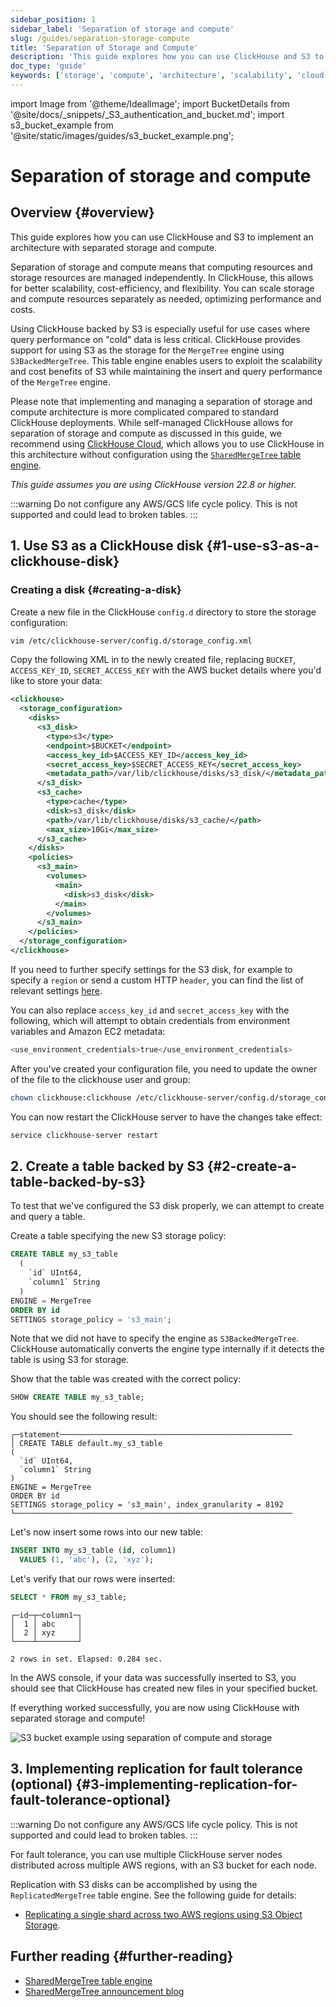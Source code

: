 ```yaml
---
sidebar_position: 1
sidebar_label: 'Separation of storage and compute'
slug: /guides/separation-storage-compute
title: 'Separation of Storage and Compute'
description: 'This guide explores how you can use ClickHouse and S3 to implement an architecture with separated storage and compute.'
doc_type: 'guide'
keywords: ['storage', 'compute', 'architecture', 'scalability', 'cloud']
---
```


import Image from '@theme/IdealImage';
import BucketDetails from '@site/docs/_snippets/_S3_authentication_and_bucket.md';
import s3_bucket_example from '@site/static/images/guides/s3_bucket_example.png';

# Separation of storage and compute

## Overview {#overview}

This guide explores how you can use ClickHouse and S3 to implement an architecture with separated storage and compute.

Separation of storage and compute means that computing resources and storage resources are managed independently. In ClickHouse, this allows for better scalability, cost-efficiency, and flexibility. You can scale storage and compute resources separately as needed, optimizing performance and costs.

Using ClickHouse backed by S3 is especially useful for use cases where query performance on "cold" data is less critical. ClickHouse provides support for using S3 as the storage for the `MergeTree` engine using `S3BackedMergeTree`. This table engine enables users to exploit the scalability and cost benefits of S3 while maintaining the insert and query performance of the `MergeTree` engine.

Please note that implementing and managing a separation of storage and compute architecture is more complicated compared to standard ClickHouse deployments. While self-managed ClickHouse allows for separation of storage and compute as discussed in this guide, we recommend using [ClickHouse Cloud](https://clickhouse.com/cloud), which allows you to use ClickHouse in this architecture without configuration using the [`SharedMergeTree` table engine](/cloud/reference/shared-merge-tree).

*This guide assumes you are using  ClickHouse version 22.8 or higher.*

:::warning
Do not configure any AWS/GCS life cycle policy. This is not supported and could lead to broken tables.
:::

## 1. Use S3 as a ClickHouse disk {#1-use-s3-as-a-clickhouse-disk}

### Creating a disk {#creating-a-disk}

Create a new file in the ClickHouse `config.d` directory to store the storage configuration:

```bash
vim /etc/clickhouse-server/config.d/storage_config.xml
```

Copy the following XML in to the newly created file, replacing `BUCKET`, `ACCESS_KEY_ID`, `SECRET_ACCESS_KEY` with the AWS bucket details where you'd like to store your data:

```xml
<clickhouse>
  <storage_configuration>
    <disks>
      <s3_disk>
        <type>s3</type>
        <endpoint>$BUCKET</endpoint>
        <access_key_id>$ACCESS_KEY_ID</access_key_id>
        <secret_access_key>$SECRET_ACCESS_KEY</secret_access_key>
        <metadata_path>/var/lib/clickhouse/disks/s3_disk/</metadata_path>
      </s3_disk>
      <s3_cache>
        <type>cache</type>
        <disk>s3_disk</disk>
        <path>/var/lib/clickhouse/disks/s3_cache/</path>
        <max_size>10Gi</max_size>
      </s3_cache>
    </disks>
    <policies>
      <s3_main>
        <volumes>
          <main>
            <disk>s3_disk</disk>
          </main>
        </volumes>
      </s3_main>
    </policies>
  </storage_configuration>
</clickhouse>
```

If you need to further specify settings for the S3 disk, for example to specify a `region` or send a custom HTTP `header`, you can find the list of relevant settings [here](/engines/table-engines/mergetree-family/mergetree.md/#table_engine-mergetree-s3).

You can also replace `access_key_id` and `secret_access_key` with the following, which will attempt to obtain credentials from environment variables and Amazon EC2 metadata:

```bash
<use_environment_credentials>true</use_environment_credentials>
```

After you've created your configuration file, you need to update the owner of the file to the clickhouse user and group:

```bash
chown clickhouse:clickhouse /etc/clickhouse-server/config.d/storage_config.xml
```

You can now restart the ClickHouse server to have the changes take effect:

```bash
service clickhouse-server restart
```

## 2. Create a table backed by S3 {#2-create-a-table-backed-by-s3}

To test that we've configured the S3 disk properly, we can attempt to create and query a table.

Create a table specifying the new S3 storage policy:

```sql
CREATE TABLE my_s3_table
  (
    `id` UInt64,
    `column1` String
  )
ENGINE = MergeTree
ORDER BY id
SETTINGS storage_policy = 's3_main';
```

Note that we did not have to specify the engine as `S3BackedMergeTree`. ClickHouse automatically converts the engine type internally if it detects the table is using S3 for storage.

Show that the table was created with the correct policy:

```sql
SHOW CREATE TABLE my_s3_table;
```

You should see the following result:

```response
┌─statement────────────────────────────────────────────────────
│ CREATE TABLE default.my_s3_table
(
  `id` UInt64,
  `column1` String
)
ENGINE = MergeTree
ORDER BY id
SETTINGS storage_policy = 's3_main', index_granularity = 8192
└──────────────────────────────────────────────────────────────
```

Let's now insert some rows into our new table:

```sql
INSERT INTO my_s3_table (id, column1)
  VALUES (1, 'abc'), (2, 'xyz');
```

Let's verify that our rows were inserted:

```sql
SELECT * FROM my_s3_table;
```

```response
┌─id─┬─column1─┐
│  1 │ abc     │
│  2 │ xyz     │
└────┴─────────┘

2 rows in set. Elapsed: 0.284 sec.
```

In the AWS console, if your data was successfully inserted to S3, you should see that ClickHouse has created new files in your specified bucket.

If everything worked successfully, you are now using ClickHouse with separated storage and compute!

<Image img={s3_bucket_example} size="md" alt="S3 bucket example using separation of compute and storage" border/>

## 3. Implementing replication for fault tolerance (optional) {#3-implementing-replication-for-fault-tolerance-optional}

:::warning
Do not configure any AWS/GCS life cycle policy. This is not supported and could lead to broken tables.
:::

For fault tolerance, you can use multiple ClickHouse server nodes distributed across multiple AWS regions, with an S3 bucket for each node.

Replication with S3 disks can be accomplished by using the `ReplicatedMergeTree` table engine. See the following guide for details:
- [Replicating a single shard across two AWS regions using S3 Object Storage](/integrations/s3#s3-multi-region).

## Further reading {#further-reading}

- [SharedMergeTree table engine](/cloud/reference/shared-merge-tree)
- [SharedMergeTree announcement blog](https://clickhouse.com/blog/clickhouse-cloud-boosts-performance-with-sharedmergetree-and-lightweight-updates)

